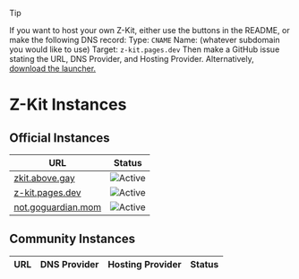 > [!TIP]
> If you want to host your own Z-Kit, either use the buttons in the README, or make the following DNS record:
> Type: `CNAME` Name: (whatever subdomain you would like to use) Target: `z-kit.pages.dev`
> Then make a GitHub issue stating the URL, DNS Provider, and Hosting Provider.
> Alternatively, [download the launcher.](https://raw.githubusercontent.com/Z-Kit-Team/Z-Kit/refs/heads/main/index.html)

# Z-Kit Instances
## Official Instances
| URL                                              | Status                                                |
| ------------------------------------------------ | ----------------------------------------------------- |
| [zkit.above.gay](https://zkit.above.gay)         | ![Active](https://img.shields.io/badge/Active-6AD141) |
| [z-kit.pages.dev](https://z-kit.pages.dev)       | ![Active](https://img.shields.io/badge/Active-6AD141) |
| [not.goguardian.mom](https://not.goguardian.mom) | ![Active](https://img.shields.io/badge/Active-6AD141) |

## Community Instances

| URL                                              | DNS Provider | Hosting Provider | Status                                                |
| ------------------------------------------------ | ------------ | ---------------- | ----------------------------------------------------- |
